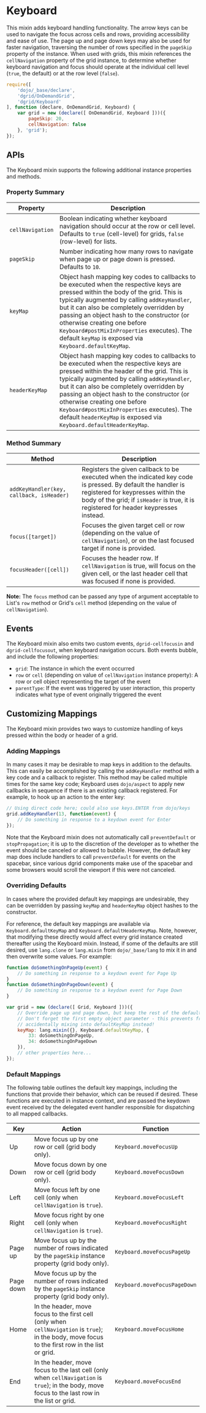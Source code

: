 # Keyboard

This mixin adds keyboard handling functionality. The arrow keys can be used to
navigate the focus across cells and rows, providing accessibility and ease of
use. The page up and page down keys may also be used for faster navigation,
traversing the number of rows specified in the `pageSkip` property of the
instance. When used with grids, this mixin references the `cellNavigation`
property of the grid instance, to determine whether keyboard navigation and
focus should operate at the individual cell level (`true`, the default) or at
the row level (`false`).

```js
require([
    'dojo/_base/declare',
    'dgrid/OnDemandGrid',
    'dgrid/Keyboard'
], function (declare, OnDemandGrid, Keyboard) {
    var grid = new (declare([ OnDemandGrid, Keyboard ]))({
        pageSkip: 20,
        cellNavigation: false
    }, 'grid');
});
```

## APIs

The Keyboard mixin supports the following additional instance properties and methods.

### Property Summary

Property | Description
-------- | -----------
`cellNavigation` | Boolean indicating whether keyboard navigation should occur at the row or cell level.  Defaults to `true` (cell-level) for grids, `false` (row-level) for lists.
`pageSkip` | Number indicating how many rows to navigate when page up or page down is pressed.  Defaults to `10`.
`keyMap` | Object hash mapping key codes to callbacks to be executed when the respective keys are pressed within the body of the grid.  This is typically augmented by calling `addKeyHandler`, but it can also be completely overridden by passing an object hash to the constructor (or otherwise creating one before `Keyboard#postMixInProperties` executes).  The default `keyMap` is exposed via `Keyboard.defaultKeyMap`.
`headerKeyMap` | Object hash mapping key codes to callbacks to be executed when the respective keys are pressed within the header of the grid.  This is typically augmented by calling `addKeyHandler`, but it can also be completely overridden by passing an object hash to the constructor (or otherwise creating one before `Keyboard#postMixInProperties` executes).  The default `headerKeyMap` is exposed via `Keyboard.defaultHeaderKeyMap`.

### Method Summary

Method | Description
------ | -----------
`addKeyHandler(key, callback, isHeader)` | Registers the given callback to be executed when the indicated key code is pressed.  By default the handler is registered for keypresses within the body of the grid; if `isHeader` is true, it is registered for header keypresses instead.
`focus([target])` | Focuses the given target cell or row (depending on the value of `cellNavigation`), or on the last focused target if none is provided.
`focusHeader([cell])` | Focuses the header row.  If `cellNavigation` is true, will focus on the given cell, or the last header cell that was focused if none is provided.

**Note:** The `focus` method can be passed any type of argument acceptable to
List's `row` method or Grid's `cell` method (depending on the value of
`cellNavigation`).

## Events

The Keyboard mixin also emits two custom events, `dgrid-cellfocusin` and
`dgrid-cellfocusout`, when keyboard navigation occurs. Both events bubble, and
include the following properties:

* `grid`: The instance in which the event occurred
* `row` or `cell` (depending on value of `cellNavigation` instance property): A row or cell object representing the target of the event
* `parentType`: If the event was triggered by user interaction, this property indicates what type of event originally triggered the event

## Customizing Mappings

The Keyboard mixin provides two ways to customize handling of keys pressed within the body or header of a grid.

### Adding Mappings

In many cases it may be desirable to map keys in addition to the defaults.  This can easily be accomplished by calling the `addKeyHandler` method with a key code and a callback to register.  This method may be called multiple times for the same key code; Keyboard uses `dojo/aspect` to apply new callbacks in sequence if there is an existing callback registered.  For example, to hook up an action to the enter key:

```js
// Using direct code here; could also use keys.ENTER from dojo/keys
grid.addKeyHandler(13, function(event) {
    // Do something in response to a keydown event for Enter
});
```

Note that the Keyboard mixin does not automatically call `preventDefault` or `stopPropagation`; it is up to the discretion of the developer as to whether the event should be canceled or allowed to bubble.  However, the default key map does include handlers to call `preventDefault` for events on the spacebar, since various dgrid components make use of the spacebar and some browsers would scroll the viewport if this were not canceled.

### Overriding Defaults

In cases where the provided default key mappings are undesirable, they can be overridden by passing `keyMap` and `headerKeyMap` object hashes to the constructor.

For reference, the default key mappings are available via `Keyboard.defaultKeyMap` and `Keyboard.defaultHeaderKeyMap`.  Note, however, that modifying these directly would affect every grid instance created thereafter using the Keyboard mixin.  Instead, if some of the defaults are still desired, use `lang.clone` or `lang.mixin` from `dojo/_base/lang` to mix it in and then overwrite some values.  For example:

```js
function doSomethingOnPageUp(event) {
    // Do something in response to a keydown event for Page Up
}
function doSomethingOnPageDown(event) {
    // Do something in response to a keydown event for Page Down
}

var grid = new (declare([ Grid, Keyboard ]))({
    // Override page up and page down, but keep the rest of the defaults.
    // Don't forget the first empty object parameter - this prevents from
    // accidentally mixing into defaultKeyMap instead!
    keyMap: lang.mixin({}, Keyboard.defaultKeyMap, {
        33: doSomethingOnPageUp,
        34: doSomethingOnPageDown
    }),
    // other properties here...
});
```

### Default Mappings

The following table outlines the default key mappings, including the functions that provide their behavior, which can be reused if desired.  These functions are executed in instance context, and are passed the keydown event received by the delegated event handler responsible for dispatching to all mapped callbacks.

Key | Action | Function
--- | ------ | --------
Up | Move focus up by one row or cell (grid body only). | `Keyboard.moveFocusUp`
Down | Move focus down by one row or cell (grid body only). | `Keyboard.moveFocusDown`
Left | Move focus left by one cell (only when `cellNavigation` is `true`). | `Keyboard.moveFocusLeft`
Right | Move focus right by one cell (only when `cellNavigation` is `true`). | `Keyboard.moveFocusRight`
Page up | Move focus up by the number of rows indicated by the `pageSkip` instance property (grid body only). | `Keyboard.moveFocusPageUp`
Page down | Move focus up by the number of rows indicated by the `pageSkip` instance property (grid body only). | `Keyboard.moveFocusPageDown`
Home | In the header, move focus to the first cell (only when `cellNavigation` is `true`); in the body, move focus to the first row in the list or grid. | `Keyboard.moveFocusHome`
End | In the header, move focus to the last cell (only when `cellNavigation` is `true`); in the body, move focus to the last row in the list or grid. | `Keyboard.moveFocusEnd`
